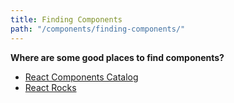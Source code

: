 ```yaml
---
title: Finding Components
path: "/components/finding-components/"
---
```


**Where are some good places to find components?**

* [React Components Catalog](https://github.com/brillout/awesome-react-components)
* [React Rocks](https://react.rocks)